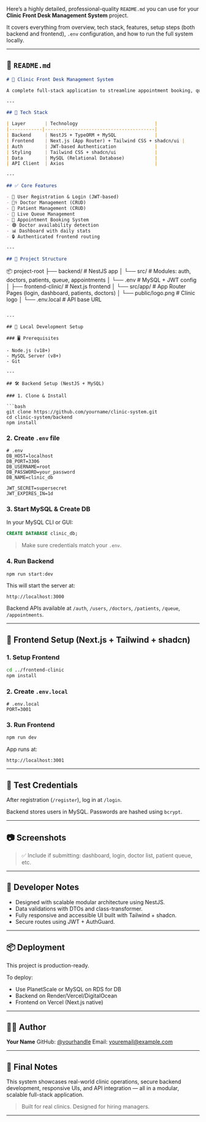 Here’s a highly detailed, professional-quality `README.md` you can use for your **Clinic Front Desk Management System** project.

It covers everything from overview, tech stack, features, setup steps (both backend and frontend), `.env` configuration, and how to run the full system locally.

---

## 📄 `README.md`

```md
# 🏥 Clinic Front Desk Management System

A complete full-stack application to streamline appointment booking, queue tracking, doctor scheduling, and patient management in clinics. Built using industry-standard technologies and clean architecture.

---

## 🔧 Tech Stack

| Layer       | Technology                            |
|------------|----------------------------------------|
| Backend     | NestJS + TypeORM + MySQL              |
| Frontend    | Next.js (App Router) + Tailwind CSS + shadcn/ui |
| Auth        | JWT-based Authentication              |
| Styling     | Tailwind CSS + shadcn/ui              |
| Data        | MySQL (Relational Database)           |
| API Client  | Axios                                 |

---

## ✅ Core Features

- 🔐 User Registration & Login (JWT-based)
- 🧑‍⚕️ Doctor Management (CRUD)
- 🧍 Patient Management (CRUD)
- 🔢 Live Queue Management
- 📅 Appointment Booking System
- 🟢 Doctor availability detection
- 📊 Dashboard with daily stats
- 🔒 Authenticated frontend routing

---

## 📁 Project Structure

```

📦 project-root
├── backend/              # NestJS app
│   └── src/              # Modules: auth, doctors, patients, queue, appointments
│   └── .env              # MySQL + JWT config
│
├── frontend-clinic/      # Next.js frontend
│   └── src/app/          # App Router Pages (login, dashboard, patients, doctors)
│   └── public/logo.png   # Clinic logo
│   └── .env.local        # API base URL

````

---

## 🚀 Local Development Setup

### 🖥️ Prerequisites

- Node.js (v18+)
- MySQL Server (v8+)
- Git

---

## 🛠️ Backend Setup (NestJS + MySQL)

### 1. Clone & Install

```bash
git clone https://github.com/yourname/clinic-system.git
cd clinic-system/backend
npm install
````

### 2. Create `.env` file

```env
# .env
DB_HOST=localhost
DB_PORT=3306
DB_USERNAME=root
DB_PASSWORD=your_password
DB_NAME=clinic_db

JWT_SECRET=supersecret
JWT_EXPIRES_IN=1d
```

### 3. Start MySQL & Create DB

In your MySQL CLI or GUI:

```sql
CREATE DATABASE clinic_db;
```

> Make sure credentials match your `.env`.

### 4. Run Backend

```bash
npm run start:dev
```

This will start the server at:

```
http://localhost:3000
```

Backend APIs available at `/auth`, `/users`, `/doctors`, `/patients`, `/queue`, `/appointments`.

---

## 🎨 Frontend Setup (Next.js + Tailwind + shadcn)

### 1. Setup Frontend

```bash
cd ../frontend-clinic
npm install
```

### 2. Create `.env.local`

```env
# .env.local
PORT=3001
```

### 3. Run Frontend

```bash
npm run dev
```

App runs at:

```
http://localhost:3001
```

---

## 🧪 Test Credentials

After registration (`/register`), log in at `/login`.

Backend stores users in MySQL. Passwords are hashed using `bcrypt`.

---

## 📷 Screenshots

> ✅ Include if submitting: dashboard, login, doctor list, patient queue, etc.

---

## 🧠 Developer Notes

* Designed with scalable modular architecture using NestJS.
* Data validations with DTOs and class-transformer.
* Fully responsive and accessible UI built with Tailwind + shadcn.
* Secure routes using JWT + AuthGuard.

---

## 📦 Deployment

This project is production-ready.

To deploy:

* Use PlanetScale or MySQL on RDS for DB
* Backend on Render/Vercel/DigitalOcean
* Frontend on Vercel (Next.js native)

---

## 🙋‍♀️ Author

**Your Name**
GitHub: [@yourhandle](https://github.com/Arbaaz-Khan-Tech)
Email: [youremail@example.com](mailto:arbukhan1971@gmail.com)

---

## 🏁 Final Notes

This system showcases real-world clinic operations, secure backend development, responsive UIs, and API integration — all in a modular, scalable full-stack application.

> Built for real clinics. Designed for hiring managers.

---

```




